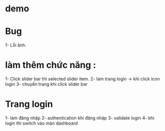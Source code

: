 # demo
# Bug
1- Lỗi ảnh.

# làm thêm chức năng :
1- Click slider bar thì selected slider item.
2- làm trang login  -> khi click icon login
3- chuyển trang khi click slider bar

# Trang login
1- làm đăng nhập
2- authentication khi đăng nhập
3- validate login
4- khi login thì switch vào màn dashboard